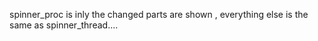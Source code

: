 spinner_proc is inly the changed parts are shown , everything else is the same as spinner_thread....
